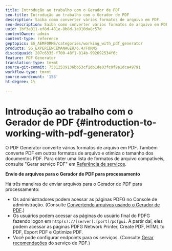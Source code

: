 ```yaml
---
title: Introdução ao trabalho com o Gerador de PDF
seo-title: Introdução ao trabalho com o Gerador de PDF
description: Saiba como converter vários formatos de arquivo em PDF.
seo-description: Saiba como converter vários formatos de arquivo em PDF.
uuid: 1bf3a811-ef8d-481e-8b8d-1a910da8c57d
contentOwner: admin
content-type: reference
geptopics: SG_AEMFORMS/categories/working_with_pdf_generator
products: SG_EXPERIENCEMANAGER/6.4/FORMS
discoiquuid: 207c6335-f700-48f1-814b-992692534f6c
feature: PDF Generator
translation-type: tm+mt
source-git-commit: 75312539136bb53cf1db1de03fc0f9a1dca49791
workflow-type: tm+mt
source-wordcount: '158'
ht-degree: 1%

---
```



# Introdução ao trabalho com o Gerador de PDF {#introduction-to-working-with-pdf-generator}

O PDF Generator converte vários formatos de arquivo em PDF. Também converte PDF em outros formatos de arquivo e otimiza o tamanho dos documentos PDF. Para obter uma lista de formatos de arquivo compatíveis, consulte &quot;Gerar serviço PDF&quot; em [Referência de serviços](https://www.adobe.com/go/learn_aemforms_services_63).

**Envio de arquivos para o Gerador de PDF para processamento**

Há três maneiras de enviar arquivos para o Gerador de PDF para processamento:

* Os administradores podem acessar as páginas PDFG no Console de administração. (Consulte [Convertendo arquivos usando o Gerador de PDF](/help/forms/using/admin-help/converting-files-using-pdf-generator.md).)
* Os usuários podem acessar as páginas do usuário final do PDFG fazendo logon em `http(s)://[server]:[port]/pdfgui`. A partir daí, eles podem acessar as páginas PDFG Network Printer, Create PDF, HTML to PDF, Export PDF e Optimize PDF.
* Você pode configurar endpoints para os serviços. (Consulte <!--Fix broken link Managing Endpoints and --> [Gerar recomendações](/help/forms/using/admin-help/configuring-watched-folder-endpoints.md#generate-pdf-service-recommendations) do serviço de PDF.)

